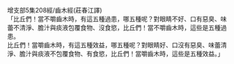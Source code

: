 增支部5集208經/齒木經(莊春江譯)  
「比丘們！當不嚼齒木時，有這五種過患，哪五種呢？對眼睛不好、口有惡臭、味蕾不清淨、膽汁與痰液包覆食物、沒食慾，比丘們！當不嚼齒木時，這些是五種過患。  
比丘們！當嚼齒木時，有這五種效益，哪五種呢？對眼睛好、口沒有惡臭、味蕾清淨、膽汁與痰液不包覆食物、有食慾，比丘們！當嚼齒木時，這些是五種效益。」  
  
  
